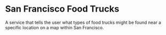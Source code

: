 # San Francisco Food Trucks
A service that tells the user what types of food trucks might be found near a specific location on a map within San Francisco.

<!-- Description of the problem and solution.
Whether the solution focuses on back-end, front-end or if it's full stack.
Reasoning behind your technical choices, including architectural.
Trade-offs you might have made, anything you left out, or what you might do differently if you were to spend additional time on the project.
Link to other code you're particularly proud of.
Link to your resume or public profile.
Link to to the hosted application where applicable. -->
